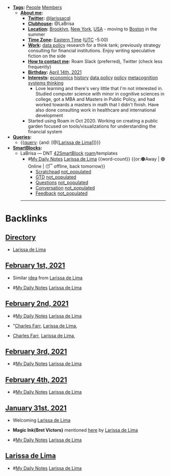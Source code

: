 - **[Tags](<Tags.md>):** [People](<People.md>) [Members](<Members.md>)
    - **[About me](<About me.md>):**
        - **[Twitter](<Twitter.md>):** [@larissacql](https://twitter.com/larissacql)
        - **[Clubhouse](<Clubhouse.md>):** @LaBrisa
        - **[Location](<Location.md>):** [Brooklyn](<Brooklyn.md>), [New York](<New York.md>), [USA](<USA.md>) - moving to [Boston](<Boston.md>) in the summer
        - **[Time Zone](<Time Zone.md>):** [Eastern Time](<Eastern Time.md>) ([UTC](<UTC.md>) -5:00)
        - **[Work](<Work.md>):** [data policy](<data policy.md>) research for a think tank; previously strategy consulting for financial institutions.  Enjoy writing speculative fiction on the side
        - **[How to contact me](<How to contact me.md>):** Roam Slack (preferred), Twitter (check less frequently)
        - **[Birthday](<Birthday.md>):** [April 14th, 2021](<April 14th, 2021.md>)
        - **[Interests](<Interests.md>):** [economics](<economics.md>) [history](<history.md>) [data policy](<data policy.md>) [policy](<policy.md>) [metacognition](<metacognition.md>) [systems thinking](<systems thinking.md>)
            - Love learning and there's very little that I'm not interested in.  Studied computer science with minor in cognitive sciences in college, got a MBA and Masters in Public Policy, and had worked towards a masters in math that I didn't finish.  Have also done consulting work in healthcare and international development
        - Started using Roam in Oct 2020.  Working on creating a public garden focused on tools/visualizations for understanding the financial system
- **[Queries](<Queries.md>):**
    - {{[query](<query.md>): {and: [@[[Larissa de Lima](<@[[Larissa de Lima.md>)]]}}}
- **[SmartBlocks](<SmartBlocks.md>):**
    - LaBrisa — DNT [42SmartBlock](<42SmartBlock.md>) [roam](<roam.md>)/templates
        - #[My Daily Notes](<My Daily Notes.md>) [Larissa de Lima](<Larissa de Lima.md>) {{word-count}} {{or:🟠Away | 🟢Online | 😴 offline, back tomorrow}}
            - [Scratchpad](<Scratchpad.md>) [not_populated](<not_populated.md>)
            - [GTD](<GTD.md>) [not_populated](<not_populated.md>)
            - [Questions](<Questions.md>) [not_populated](<not_populated.md>)
            - [Conversation](<Conversation.md>)  [not_populated](<not_populated.md>)
            - [Feedback](<Feedback.md>) [not_populated](<not_populated.md>)
        - ---

# Backlinks
## [Directory](<Directory.md>)
- [Larissa de Lima](<Larissa de Lima.md>)

## [February 1st, 2021](<February 1st, 2021.md>)
- Similar [idea](((7UZ275DjI))) from [Larissa de Lima](<Larissa de Lima.md>)

- #[My Daily Notes](<My Daily Notes.md>) [Larissa de Lima](<Larissa de Lima.md>)

## [February 2nd, 2021](<February 2nd, 2021.md>)
- #[My Daily Notes](<My Daily Notes.md>) [Larissa de Lima](<Larissa de Lima.md>)

- "[Charles Farr](<Charles Farr.md>), [Larissa de Lima](<Larissa de Lima.md>),

- [Charles Farr](<Charles Farr.md>), [Larissa de Lima](<Larissa de Lima.md>),

## [February 3rd, 2021](<February 3rd, 2021.md>)
- #[My Daily Notes](<My Daily Notes.md>) [Larissa de Lima](<Larissa de Lima.md>)

## [February 4th, 2021](<February 4th, 2021.md>)
- #[My Daily Notes](<My Daily Notes.md>) [Larissa de Lima](<Larissa de Lima.md>)

## [January 31st, 2021](<January 31st, 2021.md>)
- Welcoming [Larissa de Lima](<Larissa de Lima.md>)

- __Magic Ink(Bret Victors)__ mentioned [here](((PHA4b1MZj))) by [Larissa de Lima](<Larissa de Lima.md>)

- #[My Daily Notes](<My Daily Notes.md>) [Larissa de Lima](<Larissa de Lima.md>)

## [Larissa de Lima](<Larissa de Lima.md>)
- #[My Daily Notes](<My Daily Notes.md>) [Larissa de Lima](<Larissa de Lima.md>)

